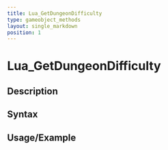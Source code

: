 ```yaml
---
title: Lua_GetDungeonDifficulty
type: gameobject_methods
layout: single_markdown
position: 1
---
```


# Lua_GetDungeonDifficulty

## Description

## Syntax

## Usage/Example


